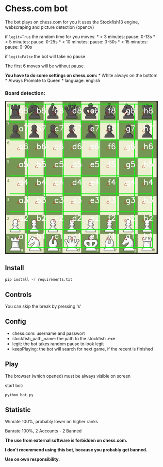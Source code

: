 # Chess.com bot

The bot plays on chess.com for you
It uses the Stockfish13 engine, webscraping and picture detection (opencv)

if ```legit=True``` the random time for you moves:
    * < 3 minutes: pause: 0-13s
    * < 5 minutes: pause: 0-25s
    * < 10 minutes: pause: 0-50s
    * < 15 minutes: pause: 0-90s

if ```legit=False``` the bot will take no pause

The first 6 moves will be without pause.

**You have to do some settings on chess.com:**
    * White always on the bottom
    * Always Promote to Queen
    * language: english


### Board detection:
![Board result](/coordinates_detection.PNG)


## Install

```
pip install -r requirements.txt
```

## Controls

You can skip the break by pressing 's'


## Config

* chess.com: username and passwort
* stockfish_path_name: the path to the stockfish .exe
* legit: the bot takes random pause to look legit
* keepPlaying: the bot will search for next game, if the recent is finished

## Play

The browser (which opened) must be always visible on screen

start bot:
```
python bot.py
```
## Statistic

Winrate 100%, probably lower on higher ranks

Banrate 100%, 2 Accounts - 2 Banned

**The use from external software is forbidden on chess.com.**

**I don't recommend using this bot, because you probably get banned.**

**Use on own responsibility.**
